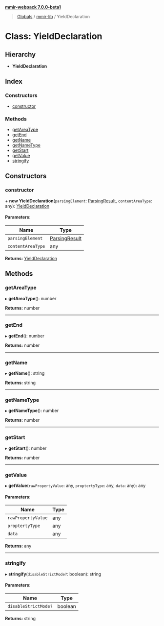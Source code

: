**[mmir-webpack 7.0.0-beta1](../README.md)**

> [Globals](../README.md) / [mmir-lib](../modules/mmir_lib.md) / YieldDeclaration

# Class: YieldDeclaration

## Hierarchy

* **YieldDeclaration**

## Index

### Constructors

* [constructor](mmir_lib.yielddeclaration.md#constructor)

### Methods

* [getAreaType](mmir_lib.yielddeclaration.md#getareatype)
* [getEnd](mmir_lib.yielddeclaration.md#getend)
* [getName](mmir_lib.yielddeclaration.md#getname)
* [getNameType](mmir_lib.yielddeclaration.md#getnametype)
* [getStart](mmir_lib.yielddeclaration.md#getstart)
* [getValue](mmir_lib.yielddeclaration.md#getvalue)
* [stringify](mmir_lib.yielddeclaration.md#stringify)

## Constructors

### constructor

\+ **new YieldDeclaration**(`parsingElement`: [ParsingResult](mmir_lib.parsingresult.md), `contentAreaType`: any): [YieldDeclaration](mmir_lib.yielddeclaration.md)

#### Parameters:

Name | Type |
------ | ------ |
`parsingElement` | [ParsingResult](mmir_lib.parsingresult.md) |
`contentAreaType` | any |

**Returns:** [YieldDeclaration](mmir_lib.yielddeclaration.md)

## Methods

### getAreaType

▸ **getAreaType**(): number

**Returns:** number

___

### getEnd

▸ **getEnd**(): number

**Returns:** number

___

### getName

▸ **getName**(): string

**Returns:** string

___

### getNameType

▸ **getNameType**(): number

**Returns:** number

___

### getStart

▸ **getStart**(): number

**Returns:** number

___

### getValue

▸ **getValue**(`rawPropertyValue`: any, `proptertyType`: any, `data`: any): any

#### Parameters:

Name | Type |
------ | ------ |
`rawPropertyValue` | any |
`proptertyType` | any |
`data` | any |

**Returns:** any

___

### stringify

▸ **stringify**(`disableStrictMode?`: boolean): string

#### Parameters:

Name | Type |
------ | ------ |
`disableStrictMode?` | boolean |

**Returns:** string
